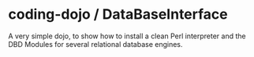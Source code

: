 coding-dojo / DataBaseInterface
===============================

A very simple dojo, to show how to install a clean Perl interpreter and the DBD Modules for several relational database engines.
